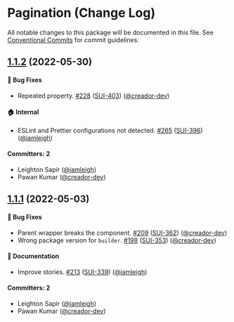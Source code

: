 # Pagination (Change Log)

All notable changes to this package will be documented in this file. See [Conventional Commits](https://conventionalcommits.org/) for commit guidelines.

## [1.1.2](https://www.npmjs.com/package/@wpmudev/react-pagination/v/1.1.2) (2022-05-30)

#### 🐛 Bug Fixes

- Repeated property. [#228](https://github.com/wpmudev/shared-ui-react/pull/228) ([SUI-403](https://incsub.atlassian.net/browse/SUI-403)) ([@creador-dev](https://github.com/creador-dev))

#### 🏠 Internal

- ESLint and Prettier configurations not detected. [#265](https://github.com/wpmudev/shared-ui-react/pull/265) ([SUI-396](https://incsub.atlassian.net/browse/SUI-396)) ([@iamleigh](https://github.com/iamleigh))

#### Committers: 2

- Leighton Sapir ([@iamleigh](https://github.com/iamleigh))
- Pawan Kumar ([@creador-dev](https://github.com/creador-dev))

## [1.1.1](https://www.npmjs.com/package/@wpmudev/react-pagination/v/1.1.1) (2022-05-03)

#### 🐛 Bug Fixes

- Parent wrapper breaks the component. [#209](https://github.com/wpmudev/shared-ui-react/pull/209) ([SUI-362](https://incsub.atlassian.net/browse/SUI-362)) ([@creador-dev](https://github.com/creador-dev))
- Wrong package version for `builder`. [#198](https://github.com/wpmudev/shared-ui-react/pull/198) ([SUI-353](https://incsub.atlassian.net/browse/SUI-353)) ([@creador-dev](https://github.com/creador-dev))

#### 📝 Documentation

- Improve stories. [#213](https://github.com/wpmudev/shared-ui-react/pull/213) ([SUI-339](https://incsub.atlassian.net/browse/SUI-339)) ([@iamleigh](https://github.com/iamleigh))

#### Committers: 2

- Leighton Sapir ([@iamleigh](https://github.com/iamleigh))
- Pawan Kumar ([@creador-dev](https://github.com/creador-dev))

